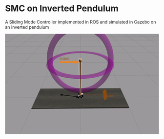 # SMC on Inverted Pendulum
A Sliding Mode Controller implemented in ROS and simulated in Gazebo on an inverted pendulum

<p align="center">
  <img width="580" height="330" src="https://github.com/abcamiletto/SMC_invPendulum/blob/main/example_1.gif?raw=true">
</p>

